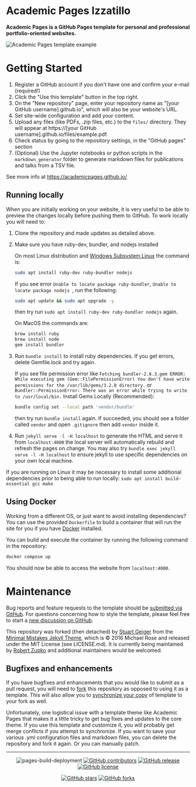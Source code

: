 # Academic Pages Izzatillo
**Academic Pages is a GitHub Pages template for personal and professional portfolio-oriented websites.**

![Academic Pages template example](images/homepage.png "Academic Pages template example")

# Getting Started

1. Register a GitHub account if you don't have one and confirm your e-mail (required!)
1. Click the "Use this template" button in the top right.
1. On the "New repository" page, enter your repository name as "[your GitHub username].github.io", which will also be your website's URL.
1. Set site-wide configuration and add your content.
1. Upload any files (like PDFs, .zip files, etc.) to the `files/` directory. They will appear at https://[your GitHub username].github.io/files/example.pdf.
1. Check status by going to the repository settings, in the "GitHub pages" section
1. (Optional) Use the Jupyter notebooks or python scripts in the `markdown_generator` folder to generate markdown files for publications and talks from a TSV file.

See more info at https://academicpages.github.io/

## Running locally

When you are initially working on your website, it is very useful to be able to preview the changes locally before pushing them to GitHub. To work locally you will need to:

1. Clone the repository and made updates as detailed above.
1. Make sure you have ruby-dev, bundler, and nodejs installed
    
    On most Linux distribution and [Windows Subsystem Linux](https://learn.microsoft.com/en-us/windows/wsl/about) the command is:
    ```bash
    sudo apt install ruby-dev ruby-bundler nodejs
    ```
    If you see error `Unable to locate package ruby-bundler`, `Unable to locate package nodejs `, run the following:
    ```bash
    sudo apt update && sudo apt upgrade -y
    ```
    then try run `sudo apt install ruby-dev ruby-bundler nodejs` again.

    On MacOS the commands are:
    ```bash
    brew install ruby
    brew install node
    gem install bundler
    ```
1. Run `bundle install` to install ruby dependencies. If you get errors, delete Gemfile.lock and try again.

    If you see file permission error like `Fetching bundler-2.6.3.gem ERROR:  While executing gem (Gem::FilePermissionError) You don't have write permissions for the /var/lib/gems/3.2.0 directory.` or `Bundler::PermissionError: There was an error while trying to write to /usr/local/bin.`
    Install Gems Locally (Recommended):
    ```bash
    bundle config set --local path 'vendor/bundle'
    ```
    then try run `bundle install` again. If succeeded, you should see a folder called `vendor` and open `.gitignore` then add `vendor` inside it.

1. Run `jekyll serve -l -H localhost` to generate the HTML and serve it from `localhost:4000` the local server will automatically rebuild and refresh the pages on change.
    You may also try `bundle exec jekyll serve -l -H localhost` to ensure jekyll to use specific dependencies on your own local machine.

If you are running on Linux it may be necessary to install some additional dependencies prior to being able to run locally: `sudo apt install build-essential gcc make`

## Using Docker

Working from a different OS, or just want to avoid installing dependencies? You can use the provided `Dockerfile` to build a container that will run the site for you if you have [Docker](https://www.docker.com/) installed.

You can build and execute the container by running the following command in the repository:

```bash
docker compose up
```

You should now be able to access the website from `localhost:4000`.

# Maintenance

Bug reports and feature requests to the template should be [submitted via GitHub](https://github.com/academicpages/academicpages.github.io/issues/new/choose). For questions concerning how to style the template, please feel free to start a [new discussion on GitHub](https://github.com/academicpages/academicpages.github.io/discussions).

This repository was forked (then detached) by [Stuart Geiger](https://github.com/staeiou) from the [Minimal Mistakes Jekyll Theme](https://mmistakes.github.io/minimal-mistakes/), which is © 2016 Michael Rose and released under the MIT License (see LICENSE.md). It is currently being maintained by [Robert Zupko](https://github.com/rjzupkoii) and additional maintainers would be welcomed.

## Bugfixes and enhancements

If you have bugfixes and enhancements that you would like to submit as a pull request, you will need to [fork](https://docs.github.com/en/pull-requests/collaborating-with-pull-requests/working-with-forks/fork-a-repo) this repository as opposed to using it as a template. This will also allow you to [synchronize your copy](https://docs.github.com/en/pull-requests/collaborating-with-pull-requests/working-with-forks/syncing-a-fork) of template to your fork as well.

Unfortunately, one logistical issue with a template theme like Academic Pages that makes it a little tricky to get bug fixes and updates to the core theme. If you use this template and customize it, you will probably get merge conflicts if you attempt to synchronize. If you want to save your various .yml configuration files and markdown files, you can delete the repository and fork it again. Or you can manually patch.

---
<div align="center">
    
![pages-build-deployment](https://github.com/academicpages/academicpages.github.io/actions/workflows/pages/pages-build-deployment/badge.svg)
[![GitHub contributors](https://img.shields.io/github/contributors/academicpages/academicpages.github.io.svg)](https://github.com/academicpages/academicpages.github.io/graphs/contributors)
[![GitHub release](https://img.shields.io/github/v/release/academicpages/academicpages.github.io)](https://github.com/academicpages/academicpages.github.io/releases/latest)
[![GitHub license](https://img.shields.io/github/license/academicpages/academicpages.github.io?color=blue)](https://github.com/academicpages/academicpages.github.io/blob/master/LICENSE)

[![GitHub stars](https://img.shields.io/github/stars/academicpages/academicpages.github.io)](https://github.com/academicpages/academicpages.github.io)
[![GitHub forks](https://img.shields.io/github/forks/academicpages/academicpages.github.io)](https://github.com/academicpages/academicpages.github.io/fork)
</div>
